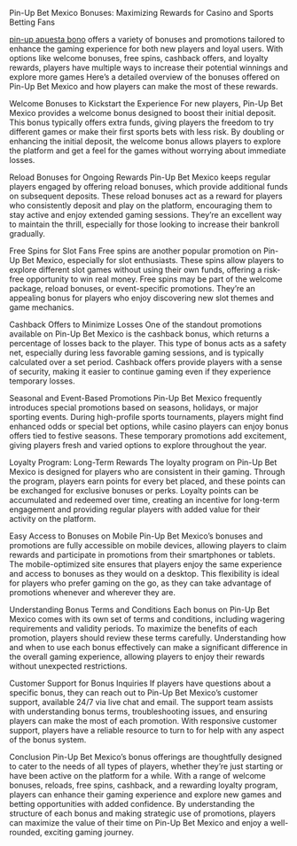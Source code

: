 Pin-Up Bet Mexico Bonuses: Maximizing Rewards for Casino and Sports Betting Fans

<a href=https://pinupbet-mexico.mx/bonificaciones/>pin-up apuesta bono</a> offers a variety of bonuses and promotions tailored to enhance the gaming experience for both new players and loyal users. With options like welcome bonuses, free spins, cashback offers, and loyalty rewards, players have multiple ways to increase their potential winnings and explore more games  Here’s a detailed overview of the bonuses offered on Pin-Up Bet Mexico and how players can make the most of these rewards.

Welcome Bonuses to Kickstart the Experience
For new players, Pin-Up Bet Mexico provides a welcome bonus designed to boost their initial deposit. This bonus typically offers extra funds, giving players the freedom to try different games or make their first sports bets with less risk. By doubling or enhancing the initial deposit, the welcome bonus allows players to explore the platform and get a feel for the games without worrying about immediate losses.

Reload Bonuses for Ongoing Rewards
Pin-Up Bet Mexico keeps regular players engaged by offering reload bonuses, which provide additional funds on subsequent deposits. These reload bonuses act as a reward for players who consistently deposit and play on the platform, encouraging them to stay active and enjoy extended gaming sessions. They’re an excellent way to maintain the thrill, especially for those looking to increase their bankroll gradually.

Free Spins for Slot Fans
Free spins are another popular promotion on Pin-Up Bet Mexico, especially for slot enthusiasts. These spins allow players to explore different slot games without using their own funds, offering a risk-free opportunity to win real money. Free spins may be part of the welcome package, reload bonuses, or event-specific promotions. They’re an appealing bonus for players who enjoy discovering new slot themes and game mechanics.

Cashback Offers to Minimize Losses
One of the standout promotions available on Pin-Up Bet Mexico is the cashback bonus, which returns a percentage of losses back to the player. This type of bonus acts as a safety net, especially during less favorable gaming sessions, and is typically calculated over a set period. Cashback offers provide players with a sense of security, making it easier to continue gaming even if they experience temporary losses.

Seasonal and Event-Based Promotions
Pin-Up Bet Mexico frequently introduces special promotions based on seasons, holidays, or major sporting events. During high-profile sports tournaments, players might find enhanced odds or special bet options, while casino players can enjoy bonus offers tied to festive seasons. These temporary promotions add excitement, giving players fresh and varied options to explore throughout the year.

Loyalty Program: Long-Term Rewards
The loyalty program on Pin-Up Bet Mexico is designed for players who are consistent in their gaming. Through the program, players earn points for every bet placed, and these points can be exchanged for exclusive bonuses or perks. Loyalty points can be accumulated and redeemed over time, creating an incentive for long-term engagement and providing regular players with added value for their activity on the platform.

Easy Access to Bonuses on Mobile
Pin-Up Bet Mexico’s bonuses and promotions are fully accessible on mobile devices, allowing players to claim rewards and participate in promotions from their smartphones or tablets. The mobile-optimized site ensures that players enjoy the same experience and access to bonuses as they would on a desktop. This flexibility is ideal for players who prefer gaming on the go, as they can take advantage of promotions whenever and wherever they are.

Understanding Bonus Terms and Conditions
Each bonus on Pin-Up Bet Mexico comes with its own set of terms and conditions, including wagering requirements and validity periods. To maximize the benefits of each promotion, players should review these terms carefully. Understanding how and when to use each bonus effectively can make a significant difference in the overall gaming experience, allowing players to enjoy their rewards without unexpected restrictions.

Customer Support for Bonus Inquiries
If players have questions about a specific bonus, they can reach out to Pin-Up Bet Mexico’s customer support, available 24/7 via live chat and email. The support team assists with understanding bonus terms, troubleshooting issues, and ensuring players can make the most of each promotion. With responsive customer support, players have a reliable resource to turn to for help with any aspect of the bonus system.

Conclusion
Pin-Up Bet Mexico’s bonus offerings are thoughtfully designed to cater to the needs of all types of players, whether they’re just starting or have been active on the platform for a while. With a range of welcome bonuses, reloads, free spins, cashback, and a rewarding loyalty program, players can enhance their gaming experience and explore new games and betting opportunities with added confidence. By understanding the structure of each bonus and making strategic use of promotions, players can maximize the value of their time on Pin-Up Bet Mexico and enjoy a well-rounded, exciting gaming journey.
